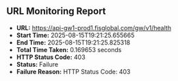 ## URL Monitoring Report

- **URL:** https://api-gw1-prod1.fisglobal.com/gw/v1/health
- **Start Time:** 2025-08-15T19:21:25.655665
- **End Time:** 2025-08-15T19:21:25.825318
- **Total Time Taken:** 0.169653 seconds
- **HTTP Status Code:** 403
- **Status:** Failure
- **Failure Reason:** HTTP Status Code: 403
